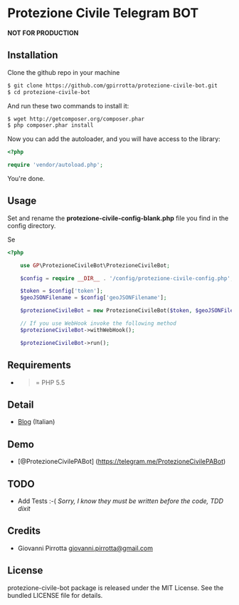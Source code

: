Protezione Civile Telegram BOT
=========
**NOT FOR PRODUCTION**

Installation
------------

Clone the github repo in your machine

``` bash
$ git clone https://github.com/gpirrotta/protezione-civile-bot.git
$ cd protezione-civile-bot
```

And run these two commands to install it:

``` bash
$ wget http://getcomposer.org/composer.phar
$ php composer.phar install
```

Now you can add the autoloader, and you will have access to the library:

``` php
<?php

require 'vendor/autoload.php';
```

You're done.

## Usage
Set and rename the **protezione-civile-config-blank.php** file you find in the config directory.

Se

``` php
<?php

    use GP\ProtezioneCivileBot\ProtezioneCivileBot;

    $config = require __DIR__ . '/config/protezione-civile-config.php';

    $token = $config['token'];
    $geoJSONFilename = $config['geoJSONFilename'];

    $protezioneCivileBot = new ProtezioneCivileBot($token, $geoJSONFilename);

    // If you use WebHook invoke the following method
    $protezioneCivileBot->withWebHook();

    $protezioneCivileBot->run();
```

## Requirements

- >= PHP 5.5

## Detail
* [Blog](http://giovanni.pirrotta.it/blog/2015/10/28/protezione-civile-palermo-telegram-bot/) (Italian)

## Demo

* [@ProtezioneCivilePABot] (https://telegram.me/ProtezioneCivilePABot)

## TODO

* Add Tests :-( *Sorry, I know they must be written before the code, TDD dixit*

## Credits

* Giovanni Pirrotta <giovanni.pirrotta@gmail.com>

## License

protezione-civile-bot package is released under the MIT License. See the bundled LICENSE file for
details.




